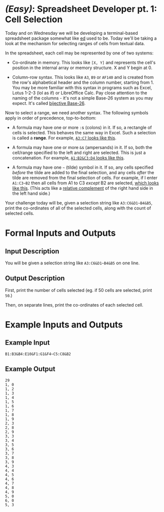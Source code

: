 # [](#EasyIcon) _(Easy)_: Spreadsheet Developer pt. 1: Cell Selection

Today and on Wednesday we will be developing a terminal-based spreadsheet package somewhat like [ed](http://en.wikipedia.org/wiki/Ed_%28text_editor%29) used to be. Today we'll be taking a look at the mechanism for selecting ranges of cells from textual data.

In the spreadsheet, each cell may be represented by one of two systems:

* Co-ordinate in memory. This looks like `[X, Y]` and represents the cell's position in the internal array or memory structure. X and Y begin at 0.

* Column-row syntax. This looks like `A3`, `B9` or `AF140` and is created from the row's alphabetical header and the column number, starting from 1. You may be more familiar with this syntax in programs such as Excel, Lotus 1-2-3 (lol as if) or LibreOffice Calc. Pay close attention to the naming of the columns - it's not a simple Base-26 system as you may expect. It's called [bijective Base-26](http://en.wikipedia.org/wiki/Hexavigesimal#Bijective_base-26).

Now to select a range, we need another syntax. The following symbols apply in order of precedence, top-to-bottom:

* A formula may have one or more `:`s (colons) in it. If so, a rectangle of cells is selected. This behaves the same way in Excel. Such a selection is called a **range**. For example, [`A3:C7` looks like this](http://i.imgur.com/yfdT43W.png).

* A formula may have one or more `&`s (ampersands) in it. If so, both the cell/range specified to the left and right are selected. This is just a concatenation. For example, [`A1:B2&C3:D4` looks like this](http://i.imgur.com/rnYmCtG.png).

* A formula may have one `~` (tilde) symbol in it. If so, any cells specified *before* the tilde are added to the final selection, and any cells *after* the tilde are removed from the final selection of cells. For example, if I enter `A1:C3~B2` then all cells from A1 to C3 *except* B2 are selected, [which looks like this](http://i.imgur.com/7fop7wJ.png). (This acts like a [relative complement](http://en.wikipedia.org/wiki/Complement_%28set_theory%29#Relative_complement) of the right hand side in the left hand side.)

Your challenge today will be, given a selection string like `A3:C6&D1~B4&B5`, print the co-ordinates of all of the selected cells, along with the count of selected cells.

# Formal Inputs and Outputs

## Input Description

You will be given a selection string like `A3:C6&D1~B4&B5` on one line.

## Output Description

First, print the number of cells selected (eg. if 50 cells are selected, print `50`.)

Then, on separate lines, print the co-ordinates of each selected cell.

# Example Inputs and Outputs

## Example Input

    B1:B3&B4:E10&F1:G1&F4~C5:C8&B2

## Example Output

    29
    1, 0
    1, 2
    1, 3
    1, 4
    1, 5
    1, 6
    1, 7
    1, 8
    1, 9
    2, 3
    2, 8
    2, 9
    3, 3
    3, 4
    3, 5
    3, 6
    3, 7
    3, 8
    3, 9
    4, 3
    4, 4
    4, 5
    4, 6
    4, 7
    4, 8
    4, 9
    5, 0
    6, 0
    5, 3